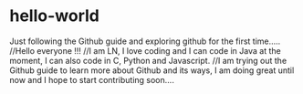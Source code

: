 # hello-world
Just following the Github guide and exploring github for the first time.....
//Hello everyone !!!
//I am LN, I love coding and I  can code in Java at the moment, I can also code in C, Python and Javascript.
//I am trying out the Github guide to learn more about Github and its ways, I am doing great until now and I hope to start contributing soon....
